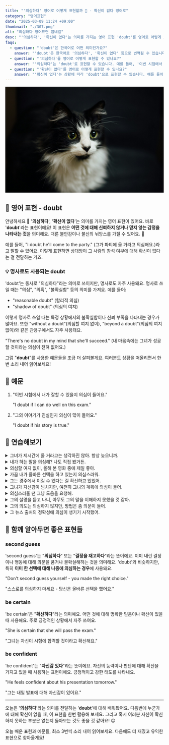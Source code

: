```yaml
---
title: "'의심하다' 영어로 어떻게 표현할까 🤔 - 확신이 없다 영어로"
category: "영어표현"
date: "2025-03-09 11:24 +09:00"
thumbnail: "./307.png"
alt: "의심하다 영어표현 썸네일"
desc: "'의심하다', '확신이 없다'는 의미를 가지는 영어 표현 'doubt'를 영어로 어떻게 표현하면 좋을까요? '이번 시험에서 내가 잘할 수 있을지 의심이 들어요.', '그의 이야기가 진실인지 의심이 많이 들어요.' 등을 영어로 표현하는 법을 배워봅시다. 다양한 예문을 통해서 연습하고 본인의 표현으로 만들어 보세요."
faqs:
  - question: "'doubt'은 한국어로 어떤 의미인가요?"
    answer: "'doubt'은 한국어로 '의심하다', '확신이 없다' 등으로 번역될 수 있습니다. 어떤 것에 대한 신뢰가 없거나 믿지 않는 감정을 나타낼 때 사용해요."
  - question: "'의심하다'를 영어로 어떻게 표현할 수 있나요?"
    answer: "'의심하다'는 'doubt'로 표현할 수 있습니다. 예를 들어, '이번 시험에서 내가 잘할 수 있을지 의심이 들어요'는 'I doubt if I can do well on this exam'으로 말할 수 있어요."
  - question: "'확신이 없다'를 영어로 어떻게 표현할 수 있나요?"
    answer: "'확신이 없다'는 상황에 따라 'doubt'으로 표현할 수 있습니다. 예를 들어, '그의 이야기가 진실인지 확신이 없어요'는 'I doubt if his story is true'로 말할 수 있어요."
---
```


![의심많은 고양이](./307-1.jpg)

## 🌟 영어 표현 - doubt

안녕하세요 👋 '**의심하다**', '**확신이 없다**'는 의미를 가지는 영어 표현이 있어요. 바로 '**doubt**'라는 표현이에요! 이 표현은 **어떤 것에 대해 신뢰하지 않거나 믿지 않는 감정을 나타내는 것**을 의미해요. 때론 불안감이나 불신의 뉘앙스를 가질 수 있어요. 🤔

예를 들어, "I doubt he'll come to the party." (그가 파티에 올 거라고 의심해요.)라고 말할 수 있어요. 이렇게 표현하면 상대방이 그 사람의 참석 여부에 대해 확신이 없다는 걸 전달하는 거죠.

<script async src="https://pagead2.googlesyndication.com/pagead/js/adsbygoogle.js?client=ca-pub-1465612013356152"
     crossorigin="anonymous"></script>
<!-- engple-horizontal-ad -->

<ins class="adsbygoogle"
     style="display:block"
     data-ad-client="ca-pub-1465612013356152"
     data-ad-slot="2106896038"
     data-ad-format="auto"
     data-full-width-responsive="true"></ins>

<script>
     (adsbygoogle = window.adsbygoogle || []).push({});
</script>

### 💡 명사로도 사용되는 doubt

'doubt'는 동사로 "의심하다"라는 의미로 쓰이지만, 명사로도 자주 사용돼요. 명사로 쓰일 때는 "의심", "의혹", "불확실함" 등의 의미를 가져요. 예를 들어:

- "reasonable doubt" (합리적 의심)
- "shadow of doubt" (의심의 여지)

이렇게 명사로 쓰일 때는 특정 상황에서의 불확실함이나 신뢰 부족을 나타내는 경우가 많아요. 또한 "without a doubt"(의심할 여지 없이), "beyond a doubt"(의심의 여지 없이)와 같은 관용구에서도 자주 사용돼요.

"There's no doubt in my mind that she'll succeed." (내 마음속에는 그녀가 성공할 것이라는 의심이 전혀 없어요.)

그럼 "**doubt**"를 사용한 예문들을 조금 더 살펴볼게요. 여러분도 상황을 떠올리면서 한 번 소리 내어 읽어보세요!

## 📖 예문

1. "이번 시험에서 내가 잘할 수 있을지 의심이 들어요."

   "I doubt if I can do well on this exam."

2. "그의 이야기가 진실인지 의심이 많이 들어요."

   "I doubt if his story is true."

## 💬 연습해보기

<details>
<summary>그녀가 제시간에 올 거라고는 생각하진 않아. 항상 늦으니까.</summary>
<span>I doubt she'll show up <a href="/blog/vocab-1/043.on-time/">on time</a>. she's always late.</span>
</details>

<details>
<summary>내가 하는 말을 의심해? 나도 직접 봤거든.</summary>
<span>Do you doubt what I'm saying? I saw it with my own eyes.</span>
</details>

<details>
<summary>의심할 여지 없이, 올해 본 영화 중에 제일 좋아.</summary>
<span>No doubt about it, that's the best movie I've seen this year.</span>
</details>

<details>
<summary>가끔 내가 올바른 선택을 하고 있는지 의심스러워.</summary>
<span>Sometimes I doubt if I'm making the right choices.</span>
</details>

<details>
<summary>그는 경주에서 이길 수 있다는 걸 확신하고 있었어.</summary>
<span>He had no doubt that he could win the race.</span>
</details>

<details>
<summary>그녀가 자신감이 넘치지만, 여전히 그녀의 계획에 의심이 들어.</summary>
<span>Despite her confidence, I still have my doubts about her plan.</span>
</details>

<details>
<summary>의심스러울 땐 그냥 도움을 요청해.</summary>
<span>When in doubt, just <a href="/blog/in-english/125.ask-for/">asking for</a> help.</span>
</details>

<details>
<summary>그의 설명을 듣고 나니, 아무도 그의 말을 이해하지 못했을 것 같아.</summary>
<span>After his explanation, I doubt anyone understood what he meant.</span>
</details>

<details>
<summary>그의 의도는 의심하지 않지만, 방법은 좀 의문이 들어.</summary>
<span>I don't doubt his intentions, but his methods seem questionable.</span>
</details>

<details>
<summary>그 뉴스 출처의 정확성에 의심이 생기기 시작했어.</summary>
<span>I've begun to doubt the accuracy of that news source.</span>
</details>

## 🤝 함께 알아두면 좋은 표현들

### second guess

'second guess'는 "**의심하다**" 또는 "**결정을 재고하다**"라는 뜻이에요. 이미 내린 결정이나 행동에 대해 의문을 품거나 불확실해하는 것을 의미해요. 'doubt'와 비슷하지만, 특히 **이미 한 선택에 대해 나중에 의심하는 경우**에 사용돼요.

"Don't second guess yourself - you made the right choice."

"스스로를 의심하지 마세요 - 당신은 올바른 선택을 했어요."

### be certain

'be certain'은 "**확신하다**"라는 의미예요. 어떤 것에 대해 명확한 믿음이나 확신이 있을 때 사용해요. 주로 긍정적인 상황에서 자주 쓰여요.

"She is certain that she will pass the exam."

"그녀는 자신이 시험에 합격할 것이라고 확신해요."

### be confident

'be confident'는 "**자신감 있다**"라는 뜻이에요. 자신의 능력이나 판단에 대해 확신을 가지고 있을 때 사용하는 표현이에요. 긍정적이고 강한 태도를 나타내요.

"He feels confident about his presentation tomorrow."

"그는 내일 발표에 대해 자신감이 있어요."

---

오늘은 '**의심하다**'라는 의미를 전달하는 '**doubt**'에 대해 배워봤어요. 다음번에 누군가에 대해 확신이 없을 때, 이 표현을 한번 활용해 보세요. 그리고 혹시 여러분 자신이 확신하지 못하는 부분은 없는지 돌아보는 것도 좋을 것 같아요! 😊

오늘 배운 표현과 예문들, 최소 3번씩 소리 내어 읽어보세요. 다음에도 더 재밌고 유익한 표현으로 찾아올게요!
